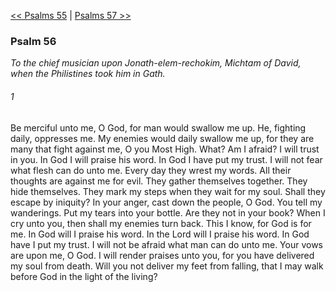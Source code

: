 [<< Psalms 55](Psalms%2055)  |  [Psalms 57 >>](Psalms%2057)

### Psalm 56

*To the chief musician upon Jonath-elem-rechokim, Michtam of David, when the Philistines took him in Gath.*

###### 1
Be merciful unto me, O God, for man would swallow me up. He, fighting daily, oppresses me. My enemies would daily swallow me up, for they are many that fight against me, O you Most High. What? Am I afraid? I will trust in you. In God I will praise his word. In God I have put my trust. I will not fear what flesh can do unto me. Every day they wrest my words. All their thoughts are against me for evil. They gather themselves together. They hide themselves. They mark my steps when they wait for my soul. Shall they escape by iniquity? In your anger, cast down the people, O God. You tell my wanderings. Put my tears into your bottle. Are they not in your book? When I cry unto you, then shall my enemies turn back. This I know, for God is for me. In God will I praise his word. In the Lord will I praise his word. In God have I put my trust. I will not be afraid what man can do unto me. Your vows are upon me, O God. I will render praises unto you, for you have delivered my soul from death. Will you not deliver my feet from falling, that I may walk before God in the light of the living?